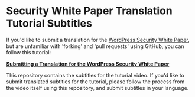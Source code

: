 # Security White Paper Translation Tutorial Subtitles

If you'd like to submit a translation for the [WordPress Security White Paper](https://github.com/WordPress/Security-White-Paper), but are unfamiliar with 'forking' and 'pull requests' using GitHub, you can follow this tutorial:

**[Submitting a Translation for the WordPress Security White Paper ](https://www.youtube.com/watch?v=Y_QwaMy0gWo)**

This repository contains the subtitles for the tutorial video. If you'd like to submit translated subtitles for the tutorial, please follow the process from the video itself using this repository, and submit subtitles in your language.
